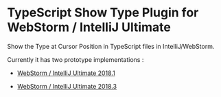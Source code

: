 # TypeScript Show Type Plugin for WebStorm / IntelliJ Ultimate
Show the Type at Cursor Position in TypeScript files in IntelliJ/WebStorm.

Currently it has two prototype implementations : 

- [WebStorm / IntelliJ Ultimate 2018.1](https://github.com/fbanados/webstorm-showtype/raw/master/showtype-1.0-SNAPSHOT-2018.1.zip)

- [WebStorm / IntelliJ Ultimate 2018.3](https://github.com/fbanados/webstorm-showtype/raw/master/showtype-1.0-SNAPSHOT.zip)

